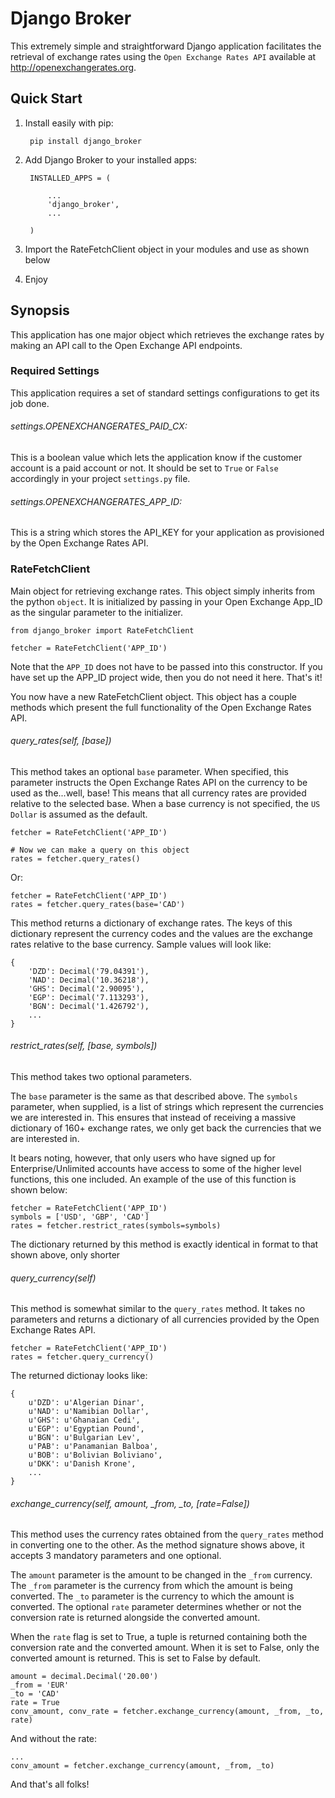 Django Broker
=============

This extremely simple and straightforward Django application facilitates the retrieval of exchange rates using the `Open Exchange Rates API` available at http://openexchangerates.org.

Quick Start
-----------

1. Install easily with pip:

	    pip install django_broker

2. Add Django Broker to your installed apps:

	    INSTALLED_APPS = (

		    ...
		    'django_broker',
		    ...

	    )

2. Import the RateFetchClient object in your modules and use as shown below

3. Enjoy


Synopsis
--------

This application has one major object which retrieves the exchange rates by
making an API call to the Open Exchange API endpoints.


### Required Settings

This application requires a set of standard settings configurations to get its job done.


###### settings.OPENEXCHANGERATES_PAID_CX:
This is a boolean value which lets the application know if the customer account is a paid account or not. It should be set to `True` or `False` accordingly in your project `settings.py` file.


###### settings.OPENEXCHANGERATES_APP_ID:
This is a string which stores the API_KEY for your application as provisioned by the Open Exchange Rates API.



### RateFetchClient

Main object for retrieving exchange rates. This object simply inherits from the python `object`. It is initialized by passing in your Open Exchange App_ID as the singular parameter to the initializer.

    from django_broker import RateFetchClient

	fetcher = RateFetchClient('APP_ID')

Note that the `APP_ID` does not have to be passed into this constructor. If you have set up the APP_ID project wide, then you do not need it here.
That's it!

You now have a new RateFetchClient object. This object has a couple methods which present the full functionality of the Open Exchange Rates API.



###### query_rates(self, [base])

This method takes an optional `base` parameter. When specified, this parameter instructs the Open Exchange Rates API on the currency to be used as the...well, base! This means that all currency rates are provided relative to the selected base. When a base currency is not specified, the `US Dollar` is assumed as the default.

	fetcher = RateFetchClient('APP_ID')

	# Now we can make a query on this object
	rates = fetcher.query_rates()

Or:

	fetcher = RateFetchClient('APP_ID')
	rates = fetcher.query_rates(base='CAD')

This method returns a dictionary of exchange rates. The keys of this dictionary represent the currency codes and the values are the exchange rates relative to the base currency. Sample values will look like:

	{
		'DZD': Decimal('79.04391'),
		'NAD': Decimal('10.36218'),
		'GHS': Decimal('2.90095'),
		'EGP': Decimal('7.113293'),
		'BGN': Decimal('1.426792'),
		...
	}



###### restrict_rates(self, [base, symbols])

This method takes two optional parameters.

The `base` parameter is the same as that described above.
The `symbols` parameter, when supplied, is a list of strings which represent the currencies we are interested in. This ensures that instead of receiving a massive dictionary of 160+ exchange rates, we only get back the currencies that we are interested in.

It bears noting, however, that only users who have signed up for Enterprise/Unlimited accounts have access to some of the higher level functions, this one included. An example of the use of this function is shown below:

	fetcher = RateFetchClient('APP_ID')
	symbols = ['USD', 'GBP', 'CAD']
	rates = fetcher.restrict_rates(symbols=symbols)

The dictionary returned by this method is exactly identical in format to that shown above, only shorter



###### query_currency(self)

This method is somewhat similar to the `query_rates` method. It takes no parameters and returns a dictionary of all currencies provided by the Open Exchange Rates API.

	fetcher = RateFetchClient('APP_ID')
	rates = fetcher.query_currency()

The returned dictionay looks like:

	{
		u'DZD': u'Algerian Dinar',
		u'NAD': u'Namibian Dollar',
		u'GHS': u'Ghanaian Cedi',
		u'EGP': u'Egyptian Pound',
		u'BGN': u'Bulgarian Lev',
		u'PAB': u'Panamanian Balboa',
		u'BOB': u'Bolivian Boliviano',
		u'DKK': u'Danish Krone',
		...
	}



###### exchange_currency(self, amount, _from, _to, [rate=False])

This method uses the currency rates obtained from the `query_rates` method in converting one to the other. As the method signature shows above, it accepts 3 mandatory parameters and one optional.

The `amount` parameter is the amount to be changed in the `_from` currency.
The `_from` parameter is the currency from which the amount is being converted.
The `_to` parameter is the currency to which the amount is converted.
The optional `rate` parameter determines whether or not the conversion rate is returned alongside the converted amount.

When the `rate` flag is set to True, a tuple is returned containing both the conversion rate and the converted amount. When it is set to False, only the converted amount is returned. This is set to False by default.

	amount = decimal.Decimal('20.00')
	_from = 'EUR'
	_to = 'CAD'
	rate = True
	conv_amount, conv_rate = fetcher.exchange_currency(amount, _from, _to, rate)

And without the rate:

	...
	conv_amount = fetcher.exchange_currency(amount, _from, _to)

And that's all folks!
